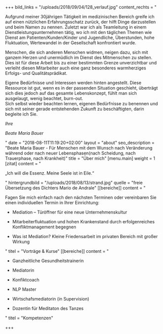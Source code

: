 +++
bild_links = "/uploads/2018/09/04/128_verlauf.jpg"
content_rechts = "<p>Aufgrund meiner 30jährigen Tätigkeit im medizinischen Bereich greife ich auf einen nützlichen Erfahrungsschatz zurück, der hilft Dinge darzustellen und beim Namen zu nennen. Zuletzt war ich als Teamleitung in einem Dienstleistungsunternehmen tätig, wo ich mit den täglichen Themen wie Dienst am Patienten/Kunden/Kinder und Jugendliche, Überstunden, hohe Fluktuation, Wertewandel in der Gesellschaft konfrontiert wurde.</p><p>Menschen, die sich anderen Menschen widmen, neigen dazu, sich mit ganzem Herzen und unermüdlich im Dienst des Mitmenschen zu stellen. Dies ist für diese Arbeit bis zu einer bestimmten Grenze unverzichtbar und verleiht diesen Mitarbeiter auch eine ganz besonderes warmherziges Erfolgs- und Qualitätsprädikat.</p><p>Eigene Bedürfnisse und Interessen werden hinten angestellt. Diese Ressource ist gut, wenn es in der passenden Situation geschieht, überträgt sich dies jedoch auf das gesamte Lebenskonzept, fühlt man sich ausgelaugt, wenig beachtet, burn-out. <br>Sich selbst wieder beachten lernen, eigenen Bedürfnisse zu benennen und sich mit seiner gerade entstehenden Zukunft zu beschäftigten, darin begleite ich Sie.</p><p><em>Ihre </em></p><p><em>Beate Maria Bauer</em></p>"
date = "2018-08-11T11:19:20+02:00"
layout = "about"
seo_description = "Beate Maria Bauer - Für Menschen mit dem Wunsch nach Veränderung während oder nach neuer Lebensphasen(nach Scheidung, nach Trauerphase, nach Krankheit)"
title = "Über mich"
[menu.main]
weight = 1
[zitat]
content = "<p>„Ich will die Essenz. Meine Seele ist in Eile.“</p>"
hintergrundbild = "/uploads/2018/08/13/strand.jpg"
quelle = "freie Übersetzung des Dichters Mario de Andrale"
[[bereiche]]
content = "<p>Fagen Sie mich einfach nach den nächsten Terminen oder vereinbaren Sie einen individuellen Termin in Ihrer Einrichtung:</p><ul><li><p>Mediation – Türöffner für eine neue Unternehmenskultur</p></li><li><p>Mitarbeiterfluktuation und hohen Krankenstand durch erfolgenreiches Konfliktmanagement begegnen</p></li><li><p>Was ist Mediation? Kleine Friedensarbeit im privaten Bereich mit großer Wirkung</p></li></ul>"
titel = "Vorträge & Kurse"
[[bereiche]]
content = "<ul><li><p>Ganzheitliche Gesundheitstrainerin</p></li><li><p>Mediatorin</p></li><li><p>Konfiktcoach</p></li><li><p>NLP Master</p></li><li><p>Wirtschafsmediatorin (in Supervision)</p></li><li><p>Dozentin für Meditaton des Tanzes</p></li></ul>"
titel = "Kompetenzen"

+++
